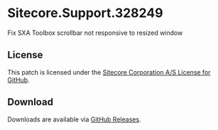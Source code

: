 # Sitecore.Support.328249
Fix SXA Toolbox scrollbar not responsive to resized window

## License  
This patch is licensed under the [Sitecore Corporation A/S License for GitHub](https://github.com/sitecoresupport/Sitecore.Support.328249/blob/master/LICENSE).  

## Download  
Downloads are available via [GitHub Releases](https://github.com/sitecoresupport/Sitecore.Support.328249/releases).  
